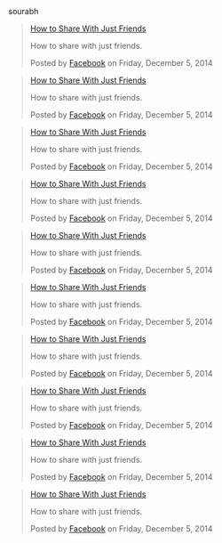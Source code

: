 <!DOCTYPE html>
<html>
<head>
  <title>Your Website Title</title> 
</head>
<body>
sourabh
  <!-- Load Facebook SDK for JavaScript -->
  <div id="fb-root"></div>
  <script async defer src="https://connect.facebook.net/en_US/sdk.js#xfbml=1&version=v3.2"></script>

  <!-- Your embedded video player code -->
  <div class="fb-video" data-href="https://www.facebook.com/facebook/videos/10153231379946729/" data-width="500" data-show-text="false">
    <div class="fb-xfbml-parse-ignore">
      <blockquote cite="https://www.facebook.com/facebook/videos/10153231379946729/">
        <a href="https://www.facebook.com/facebook/videos/10153231379946729/">How to Share With Just Friends</a>
        <p>How to share with just friends.</p>
        Posted by <a href="https://www.facebook.com/facebook/">Facebook</a> on Friday, December 5, 2014
      </blockquote>
    </div>
  </div>
    <div class="fb-video" data-href="https://www.facebook.com/facebook/videos/10153231379946729/" data-width="500" data-show-text="false">
    <div class="fb-xfbml-parse-ignore">
      <blockquote cite="https://www.facebook.com/facebook/videos/10153231379946729/">
        <a href="https://www.facebook.com/facebook/videos/10153231379946729/">How to Share With Just Friends</a>
        <p>How to share with just friends.</p>
        Posted by <a href="https://www.facebook.com/facebook/">Facebook</a> on Friday, December 5, 2014
      </blockquote>
    </div>
  </div>
    <div class="fb-video" data-href="https://www.facebook.com/facebook/videos/10153231379946729/" data-width="500" data-show-text="false">
    <div class="fb-xfbml-parse-ignore">
      <blockquote cite="https://www.facebook.com/facebook/videos/10153231379946729/">
        <a href="https://www.facebook.com/facebook/videos/10153231379946729/">How to Share With Just Friends</a>
        <p>How to share with just friends.</p>
        Posted by <a href="https://www.facebook.com/facebook/">Facebook</a> on Friday, December 5, 2014
      </blockquote>
    </div>
  </div>
    <div class="fb-video" data-href="https://www.facebook.com/facebook/videos/10153231379946729/" data-width="500" data-show-text="false">
    <div class="fb-xfbml-parse-ignore">
      <blockquote cite="https://www.facebook.com/facebook/videos/10153231379946729/">
        <a href="https://www.facebook.com/facebook/videos/10153231379946729/">How to Share With Just Friends</a>
        <p>How to share with just friends.</p>
        Posted by <a href="https://www.facebook.com/facebook/">Facebook</a> on Friday, December 5, 2014
      </blockquote>
    </div>
  </div>
    <div class="fb-video" data-href="https://www.facebook.com/facebook/videos/10153231379946729/" data-width="500" data-show-text="false">
    <div class="fb-xfbml-parse-ignore">
      <blockquote cite="https://www.facebook.com/facebook/videos/10153231379946729/">
        <a href="https://www.facebook.com/facebook/videos/10153231379946729/">How to Share With Just Friends</a>
        <p>How to share with just friends.</p>
        Posted by <a href="https://www.facebook.com/facebook/">Facebook</a> on Friday, December 5, 2014
      </blockquote>
    </div>
  </div>
    <div class="fb-video" data-href="https://www.facebook.com/facebook/videos/10153231379946729/" data-width="500" data-show-text="false">
    <div class="fb-xfbml-parse-ignore">
      <blockquote cite="https://www.facebook.com/facebook/videos/10153231379946729/">
        <a href="https://www.facebook.com/facebook/videos/10153231379946729/">How to Share With Just Friends</a>
        <p>How to share with just friends.</p>
        Posted by <a href="https://www.facebook.com/facebook/">Facebook</a> on Friday, December 5, 2014
      </blockquote>
    </div>
  </div>
    <div class="fb-video" data-href="https://www.facebook.com/facebook/videos/10153231379946729/" data-width="500" data-show-text="false">
    <div class="fb-xfbml-parse-ignore">
      <blockquote cite="https://www.facebook.com/facebook/videos/10153231379946729/">
        <a href="https://www.facebook.com/facebook/videos/10153231379946729/">How to Share With Just Friends</a>
        <p>How to share with just friends.</p>
        Posted by <a href="https://www.facebook.com/facebook/">Facebook</a> on Friday, December 5, 2014
      </blockquote>
    </div>
  </div>
    <div class="fb-video" data-href="https://www.facebook.com/facebook/videos/10153231379946729/" data-width="500" data-show-text="false">
    <div class="fb-xfbml-parse-ignore">
      <blockquote cite="https://www.facebook.com/facebook/videos/10153231379946729/">
        <a href="https://www.facebook.com/facebook/videos/10153231379946729/">How to Share With Just Friends</a>
        <p>How to share with just friends.</p>
        Posted by <a href="https://www.facebook.com/facebook/">Facebook</a> on Friday, December 5, 2014
      </blockquote>
    </div>
  </div>
    <div class="fb-video" data-href="https://www.facebook.com/facebook/videos/10153231379946729/" data-width="500" data-show-text="false">
    <div class="fb-xfbml-parse-ignore">
      <blockquote cite="https://www.facebook.com/facebook/videos/10153231379946729/">
        <a href="https://www.facebook.com/facebook/videos/10153231379946729/">How to Share With Just Friends</a>
        <p>How to share with just friends.</p>
        Posted by <a href="https://www.facebook.com/facebook/">Facebook</a> on Friday, December 5, 2014
      </blockquote>
    </div>
  </div>
    <div class="fb-video" data-href="https://www.facebook.com/facebook/videos/10153231379946729/" data-width="500" data-show-text="false">
    <div class="fb-xfbml-parse-ignore">
      <blockquote cite="https://www.facebook.com/facebook/videos/10153231379946729/">
        <a href="https://www.facebook.com/facebook/videos/10153231379946729/">How to Share With Just Friends</a>
        <p>How to share with just friends.</p>
        Posted by <a href="https://www.facebook.com/facebook/">Facebook</a> on Friday, December 5, 2014
      </blockquote>
    </div>
  </div>
  

</body>
</html>
